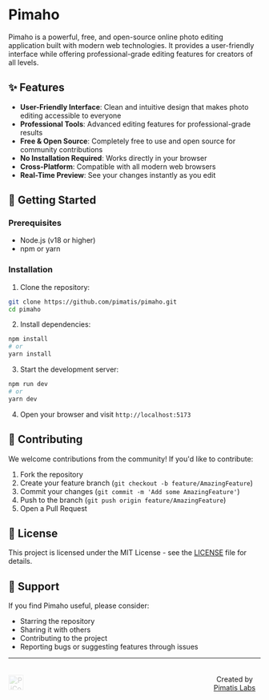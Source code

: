 # Pimaho

Pimaho is a powerful, free, and open-source online photo editing application built with modern web technologies. It provides a user-friendly interface while offering professional-grade editing features for creators of all levels.

## ✨ Features

- **User-Friendly Interface**: Clean and intuitive design that makes photo editing accessible to everyone
- **Professional Tools**: Advanced editing features for professional-grade results
- **Free & Open Source**: Completely free to use and open source for community contributions
- **No Installation Required**: Works directly in your browser
- **Cross-Platform**: Compatible with all modern web browsers
- **Real-Time Preview**: See your changes instantly as you edit

## 🚀 Getting Started

### Prerequisites

- Node.js (v18 or higher)
- npm or yarn

### Installation

1. Clone the repository:
```bash
git clone https://github.com/pimatis/pimaho.git
cd pimaho
```

2. Install dependencies:
```bash
npm install
# or
yarn install
```

3. Start the development server:
```bash
npm run dev
# or
yarn dev
```

4. Open your browser and visit `http://localhost:5173`

## 🤝 Contributing

We welcome contributions from the community! If you'd like to contribute:

1. Fork the repository
2. Create your feature branch (`git checkout -b feature/AmazingFeature`)
3. Commit your changes (`git commit -m 'Add some AmazingFeature'`)
4. Push to the branch (`git push origin feature/AmazingFeature`)
5. Open a Pull Request

## 📝 License

This project is licensed under the MIT License - see the [LICENSE](LICENSE) file for details.

## 🌟 Support

If you find Pimaho useful, please consider:
- Starring the repository
- Sharing it with others
- Contributing to the project
- Reporting bugs or suggesting features through issues

<hr>

<div align="center" style="display: flex; align-items: center; justify-content: space-between;">
   <p style="margin-left: 25rem; margin-top: 1.2rem;">Created by <a href="https://github.com/pimatis">Pimatis Labs</a></p>
   <img src="https://www.upload.ee/image/17796243/logo.png" alt="PiContent Logo" width="30" style="opacity: 0.2; position: absolute;">
</div>
